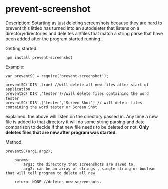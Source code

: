 prevent-screenshot
=======================
Description: Sotarting as just deleting screenshots because they are hard to prevent this littleb has turned into an autodeleter that listens on a directory/directories and dele    tes all/files that match a string parse that have been added after the program started running.,

Getting started:

	npm install prevent-screenshot

Example:

	var preventSC = require('prevent-screenshot');
	
	preventSC('DIR',true) //will delete all new files after start of application
	preventSC('DIR','tester')//will delete files containing the word tester
	preventSC('DIR',['tester','Screen Shot'] // will delete files containing the word tester or Screen Shot
	
explained: the above will listen on the directory passed in. Any time a new file is added to that directory it will do some string parsing and date comparison to decide if that new file needs to be deleted or not. <b>Only deletes files that are new after program was started.</b>

Method:

	preventSC(arg1,arg2);
	
		params:
			arg1: the directory that screenshots are saved to.
			arg2: can be an array of strings , single string or boolean that will tell program to delete all new
			
		return: NONE //deletes new screenshots.	
	